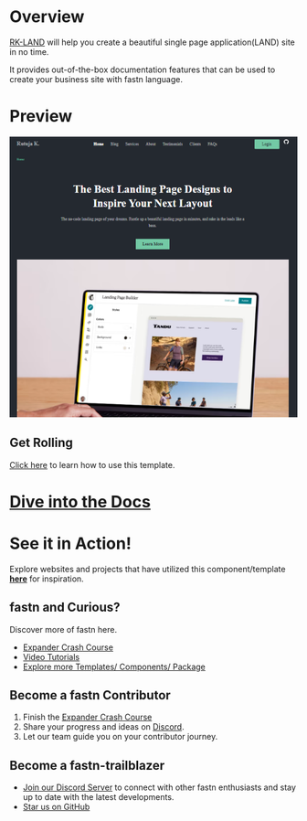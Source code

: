 # Overview

[RK-LAND](https://rutukapate.github.io/Challenge10/) will help
you create a beautiful single page application(LAND) site in no time.

It provides out-of-the-box documentation features that can be used to create your business site with fastn language.

# Preview

![RK-LAND](.github/assets/landing-dark.png)

## Get Rolling

[Click here](https://rutukapate.github.io/Challenge10/) to learn how to use this template.

# [Dive into the Docs](https://rutukapate.github.io/Challenge10/)

# See it in Action!

Explore websites and projects that have utilized this component/template 
**[here](https://rutukapate.github.io/Challenge10/)** for
inspiration.

## fastn and Curious?

Discover more of fastn here.

- [Expander Crash Course](https://fastn.com/expander/)
- [Video Tutorials](https://fastn.com/expander/hello-world/-/build/)
- [Explore more Templates/ Components/ Package](https://fastn.com/featured/)

## Become a fastn Contributor

1.  Finish the [Expander Crash Course](https://fastn.com/expander/)
2.  Share your progress and ideas on [Discord](https://discord.gg/bucrdvptYd).
3.  Let our team guide you on your contributor journey.

## Become a fastn-trailblazer

- [Join our Discord Server](https://discord.gg/bucrdvptYd) to connect with other fastn enthusiasts and stay up to date with the latest developments.
- [Star us on GitHub](https://github.com/fastn-stack/fastn/)
